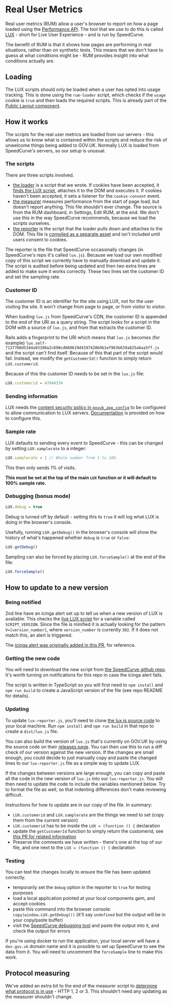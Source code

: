 # Real User Metrics

Real user metrics (RUM) allow a user's browser to report on how a page loaded using the [Performance API]. The tool that we use to do this is called [LUX] - short for Live User Experience - and is run by SpeedCurve.

The benefit of RUM is that it shows how pages are performing in real situations, rather than on synthetic tests. This means that we don't have to guess at what conditions might be - RUM provides insight into what conditions actually are.

## Loading

The LUX scripts should only be loaded when a user has opted into usage tracking. This is done using the `rum-loader` script, which checks if the `usage` cookie is `true` and then loads the required scripts. This is already part of the [Public Layout component].

## How it works

The scripts for the real user metrics are loaded from our servers - this allows us to know what is contained within the scripts and reduce the risk of unwelcome things being added to GOV.UK. Normally LUX is loaded from SpeedCurve's servers, so our setup is unusual.

### The scripts

There are three scripts involved.

- [the loader](https://github.com/alphagov/govuk_publishing_components/blob/main/app/assets/javascripts/govuk_publishing_components/rum-loader.js) is a script that we wrote. If cookies have been accepted, it [finds the LUX script](https://github.com/alphagov/govuk_publishing_components/commit/0edd70614589d5fbd2a619483d3a63272714b384#diff-68c3e9ad18ca1324acd992819b248cd5b0e3e336f923a972b98ab09e8a06bd9dR58), attaches it to the DOM and executes it. If cookies haven't been accepted, it sets a listener for the `cookie-consent` event.
- [the measurer](https://github.com/alphagov/govuk_publishing_components/blob/main/app/assets/javascripts/govuk_publishing_components/vendor/lux/lux-measurer.js) measures performance from the start of page load, but doesn't report anything. This file shouldn't ever change. The source is from the RUM dashboard, in Settings, Edit RUM, at the end. We don't use this in the way SpeedCurve recommends, because we load the scripts ourselves.
- [the reporter](https://github.com/alphagov/govuk_publishing_components/blob/main/app/assets/javascripts/govuk_publishing_components/vendor/lux/lux-reporter.js) is the script that the loader pulls down and attaches to the DOM. This file is [compiled as a separate asset](https://github.com/alphagov/govuk_publishing_components/blob/0a70273097ab4cc4abb9b81726c3fc84db880091/app/assets/config/govuk_publishing_components_manifest.js#L12-L13) and isn't included until users consent to cookies.

The reporter is the file that SpeedCurve occasionally changes (in SpeedCurve's repo it's called `lux.js`). Because we load our own modified copy of this script we currently have to manually download and update it. The script is audited before being updated and then two extra lines are added to make sure it works correctly. These two lines set the customer ID and set the sampling rate.

### Customer ID

The customer ID is an identifier for the site using LUX, not for the user visiting the site. It won't change from page to page, or from visitor to visitor.

When loading `lux.js` from SpeedCurve's CDN, the customer ID is appended to the end of the URI as a query string. The script looks for a script in the DOM with a source of `lux.js`, and from that extracts the customer ID.

Rails adds a fingerprint to the URI which means that `lux.js` becomes (for example) `lux.self-7137780d5344a93190a2c698cd660619d4197420b9b1ef963b639a825a6aa5ff.js` and the script can't find itself. Because of this that part of the script would fail. Instead, we modify the `getCustomerId()` function to simply return `LUX.customerid`.

Because of this the customer ID needs to be set in the `lux.js` file:

```javascript
LUX.customerid = 47044334
```

### Sending information

LUX needs the [content security policy in `govuk_app_config`][csp-govuk-app-config] to be configured to allow communication to LUX servers. [Documentation](https://support.speedcurve.com/docs/add-rum-to-your-csp) is provided on how to configure this.

### Sample rate

LUX defaults to sending every event to SpeedCurve - this can be changed by setting `LUX.samplerate` to a integer:

```javascript
LUX.samplerate = 1 // Whole number from 1 to 100.
```

This then only sends 1% of visits.

**This must be set at the top of the main `LUX` function or it will default to 100% sample rate.**

### Debugging (bonus mode)

```javascript
LUX.debug = true
```
Debug is turned off by default - setting this to `true` it will log what LUX is doing in the browser's console.

Usefully, running `LUX.getDebug()` in the browser's console will show the history of what's happened whether `debug` is `true` or `false`:

```javascript
LUX.getDebug()
```

Sampling can also be forced by placing `LUX.forceSample()` at the end of the file:

```javascript
LUX.forceSample()
```

## How to update to a new version

### Being notified

2nd line have an icinga alert set up to tell us when a new version of LUX is available. This checks the [live LUX script](https://cdn.speedcurve.com/js/lux.js?id=47044334) for a variable called `SCRIPT_VERSION`. Since the file is minified it is actually looking for the pattern `V=[version_number]`, where `version_number` is currently `302`. If it does not match this, an alert is triggered.

The [icinga alert was originally added in this PR](https://github.com/alphagov/govuk-puppet/pull/11339), for reference.

### Getting the new code

You will need to download the new script from [the SpeedCurve github repo](https://github.com/SpeedCurve-Metrics/lux.js). It's worth turning on notifications for this repo in case the icinga alert fails.

The script is written in TypeScript so you will first need to `npm install` and `npm run build` to create a JavaScript version of the file (see repo README for details).

### Updating

To update `lux-reporter.js`, you'll need to clone [the lux.js source code](https://github.com/SpeedCurve-Metrics/lux.js) to your local machine. Run `npm install` and `npm run build` in that repo to create a `dist/lux.js` file.

You can also build the version of `lux.js` that's currently on GOV.UK by using the source code on their [releases page](https://github.com/SpeedCurve-Metrics/lux.js/releases/). You can then use this to run a diff check of our version against the new version. If the changes are small enough, you could decide to just manually copy and paste the changed lines to our `lux-reporter.js` file as a simple way to update LUX.

If the changes between versions are large enough, you can copy and paste all the code in the new version of `lux.js` into our `lux-reporter.js`. You will then need to update the code to include the variables mentioned below. Try to format the file as well, so that indenting differences don't make reviewing difficult.

Instructions for how to update are in our copy of the file. In summary:

- `LUX.customerid` and `LUX.samplerate` are the things we need to set (copy them from the current version)
- `LUX.customerid` has to be inside the `LUX = (function () {` declaration
- update the `getCustomerId` function to simply return the customerid, see [this PR for related information](https://github.com/alphagov/govuk_publishing_components/pull/3592)
- Preserve the comments we have written - there's one at the top of our file, and one next to the `LUX = (function () {` declaration

### Testing

You can test the changes locally to ensure the file has been updated correctly.

- temporarily set the `debug` option in the reporter to `true` for testing purposes
- load a local application pointed at your local components gem, and accept cookies
- paste this command into the browser console: `copy(window.LUX.getDebug())` (it'll say `undefined` but the output will be in your copy/paste buffer)
- visit the [SpeedCurve debugging tool](https://speedcurve-metrics.github.io/lux.js/debug-parser.html) and paste the output into it, and check the output for errors

If you're using docker to run the application, your local server will have a `dev.gov.uk` domain name and it is possible to set up SpeedCurve to see the data from it. You will need to uncomment the `forceSample` line to make this work.

## Protocol measuring

We've added an extra bit to the end of the measurer script to [determine what protocol is in use](https://github.com/alphagov/govuk_publishing_components/blob/main/app/assets/javascripts/govuk_publishing_components/vendor/lux/lux-measurer.js#L161-L196) - HTTP 1, 2 or 3. This shouldn't need any updating as the measurer shouldn't change.

[Performance API]: https://developer.mozilla.org/en-US/docs/Web/API/Performance_API

[LUX]: https://speedcurve.com/features/lux/

[Public Layout component]: https://components.publishing.service.gov.uk/component-guide/layout_for_public

[csp-govuk-app-config]: https://github.com/alphagov/govuk_app_config/blob/87e445eccee5fba2449a170d5ba628e8a380fcb8/lib/govuk_app_config/govuk_content_security_policy.rb#L36-L38
